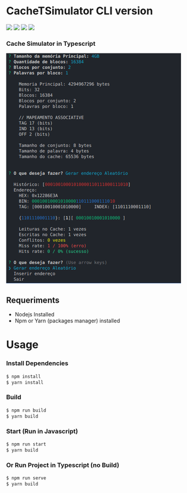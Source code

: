 # CacheTSimulator CLI version

![](https://img.shields.io/badge/license-MIT-blue.svg?style=flat-square)
![](https://definitelytyped.org/badges/standard-flat.svg)
![](https://img.shields.io/github/languages/code-size/joaoeudes7/CacheTSimulator.svg?style=flat-square)
![](https://img.shields.io/david/joaoeudes7/CacheTSimulator.svg?style=flat-square)

### Cache Simulator in Typescript

![Simulador de Cache](demo.png)


## Requeriments
- Nodejs Installed
- Npm or Yarn (packages manager) installed

# Usage
### Install Dependencies
```shell
$ npm install
$ yarn install
```

### Build
```shell
$ npm run build
$ yarn build
```

### Start (Run in Javascript)
```shell
$ npm run start
$ yarn build
```

### Or Run Project in Typescript (no Build)
```shell
$ npm run serve
$ yarn build
```
